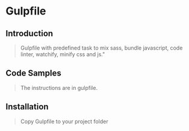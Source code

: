 # Gulpfile

## Introduction

> Gulpfile with predefined task to mix sass, bundle javascript, code linter, watchify, minify css and js."

## Code Samples

> The instructions are in gulpfile.

## Installation

> Copy Gulpfile to your project folder
